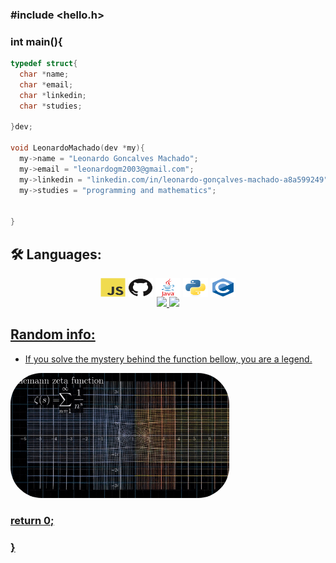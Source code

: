 ### #include <hello.h>
### int main(){

```c
typedef struct{
  char *name;
  char *email;
  char *linkedin;
  char *studies;

}dev;

void LeonardoMachado(dev *my){
  my->name = "Leonardo Goncalves Machado";
  my->email = "leonardogm2003@gmail.com";
  my->linkedin = "linkedin.com/in/leonardo-gonçalves-machado-a8a599249"; 
  my->studies = "programming and mathematics";
    
    
}
```

## 🛠️ Languages:

<div align = "Center">

  <img align="center"  height="30" width="40" src="https://raw.githubusercontent.com/devicons/devicon/master/icons/javascript/javascript-original.svg">
    
  <img align="center"  height="30" width="40" src="https://raw.githubusercontent.com/devicons/devicon/master/icons/github/github-original.svg">
  <img align="center"  height="30" width="40" src="https://raw.githubusercontent.com/devicons/devicon/master/icons/java/java-original-wordmark.svg">
     <img align="center" height="30" width="40" src="https://raw.githubusercontent.com/devicons/devicon/master/icons/python/python-original.svg">
     <img align="center" height="30" width="40" src="https://raw.githubusercontent.com/devicons/devicon/master/icons/c/c-original.svg">


</div>

<div align="center">
  <a href="https://github.com/leonardogonmac">
  <img height="140em" src="https://github-readme-stats.vercel.app/api?username=leonardogonmac&show_icons=true&include_all_commits=true&count_private=true"/>
  <img height="140em" src="https://github-readme-stats.vercel.app/api/top-langs/?username=leonardogonmac&layout=compact&hide=html,tcl,shell"/>
</div>

## Random info: 
  - If you solve the mystery behind the function bellow, you are a legend.
  
<div align="left">
<img height="200" width="350" style="border-radius:50px;" src="https://github.com/leonardogonmac/leonardogonmac/blob/main/zetagif.gif">
</div> 
  
  
### return 0;
### }
